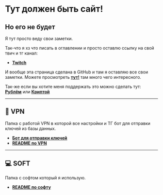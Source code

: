 # Тут должен быть сайт!
## Но его не будет
Я тут просто веду свои заметки.


Так-что я хз что писать в оглавлении и просто оставлю ссылку на свой твич и тг канал:
- **[Twitch](https://www.twitch.tv/dosash)**

И вообще эта страница сделана в GitHub и там я оставляю все свои заметки. Можете просмотреть **[тут!](https://github.com/Dosash/Dosash)** там много чего интересного.

Так-же если вы хотите меня поддержать это можно сделать тут: **[Рублём](https://pay.cloudtips.ru/p/894f4248)** или **[Криптой](https://www.cropty.io/ru/@dosash)**

---

## 🔮 VPN
Папка с работой VPN в которой все настройки и ТГ бот для отправки ключей из базы данных.
- **[Бот для отправки ключей](https://github.com/Dosash/Dosash/blob/80435f8e693e983b0b706e257f556c0955091bb2/Notion/VPN/Bot_telegam_token_send)**
- **[README по VPN](https://github.com/Dosash/Dosash/blob/80435f8e693e983b0b706e257f556c0955091bb2/Notion/VPN/README.md)**

---

## 💻 SOFT
Папка с софтом который я использую.
- **[README по софту](https://github.com/Dosash/Dosash/blob/80435f8e693e983b0b706e257f556c0955091bb2/Notion/soft/README.md)**
